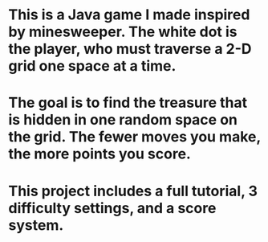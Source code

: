 # This is a Java game I made inspired by minesweeper.  The white dot is the player, who must traverse a 2-D grid one space at a time.  
# The goal is to find the treasure that is hidden in one random space on the grid.  The fewer moves you make, the more points you score.
# This project includes a full tutorial, 3 difficulty settings, and a score system.
